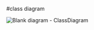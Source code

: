 #class diagram

![Blank diagram - ClassDiagram](https://github.com/ICT-Mahidol/Gemini-2023/assets/142560618/6d4b8bf3-447a-4bfd-955e-3365cd1d448f)
